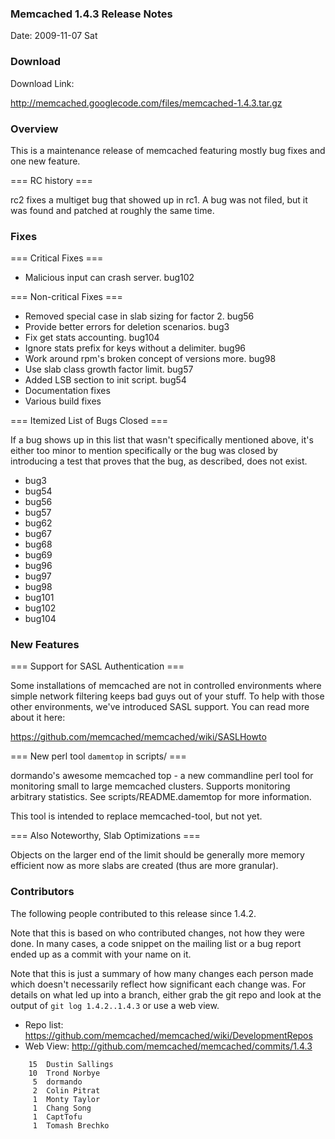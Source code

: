 ### Memcached 1.4.3 Release Notes

Date: 2009-11-07 Sat

### Download

Download Link:

http://memcached.googlecode.com/files/memcached-1.4.3.tar.gz

### Overview

This is a maintenance release of memcached featuring mostly bug fixes
and one new feature.

=== RC history ===

rc2 fixes a multiget bug that showed up in rc1.  A bug was not filed,
but it was found and patched at roughly the same time.

### Fixes

=== Critical Fixes ===

  * Malicious input can crash server. bug102

=== Non-critical Fixes ===

  * Removed special case in slab sizing for factor 2. bug56
  * Provide better errors for deletion scenarios. bug3
  * Fix get stats accounting. bug104
  * Ignore stats prefix for keys without a delimiter. bug96
  * Work around rpm's broken concept of versions more. bug98
  * Use slab class growth factor limit. bug57
  * Added LSB section to init script. bug54
  * Documentation fixes
  * Various build fixes

=== Itemized List of Bugs Closed ===

If a bug shows up in this list that wasn't specifically mentioned
above, it's either too minor to mention specifically or the bug was
closed by introducing a test that proves that the bug, as described,
does not exist.

  * bug3
  * bug54
  * bug56
  * bug57
  * bug62
  * bug67
  * bug68
  * bug69
  * bug96
  * bug97
  * bug98
  * bug101
  * bug102
  * bug104

### New Features

=== Support for SASL Authentication ===

Some installations of memcached are not in controlled environments
where simple network filtering keeps bad guys out of your stuff.  To
help with those other environments, we've introduced SASL support.
You can read more about it here:

https://github.com/memcached/memcached/wiki/SASLHowto

=== New perl tool `damemtop` in scripts/ ===

dormando's awesome memcached top - a new commandline perl tool for
monitoring small to large memcached clusters. Supports monitoring
arbitrary statistics. See scripts/README.damemtop for more information.

This tool is intended to replace memcached-tool, but not yet.

=== Also Noteworthy, Slab Optimizations ===

Objects on the larger end of the limit should be generally more memory
efficient now as more slabs are created (thus are more granular).

### Contributors

The following people contributed to this release since 1.4.2.

Note that this is based on who contributed changes, not how they were
done.  In many cases, a code snippet on the mailing list or a bug
report ended up as a commit with your name on it.

Note that this is just a summary of how many changes each person made
which doesn't necessarily reflect how significant each change was.
For details on what led up into a branch, either grab the git repo and
look at the output of `git log 1.4.2..1.4.3` or use a web view.

  * Repo list:  https://github.com/memcached/memcached/wiki/DevelopmentRepos
  * Web View: http://github.com/memcached/memcached/commits/1.4.3

```
    15  Dustin Sallings
    10  Trond Norbye
     5  dormando
     2  Colin Pitrat
     1  Monty Taylor
     1  Chang Song
     1  CaptTofu
     1  Tomash Brechko
```